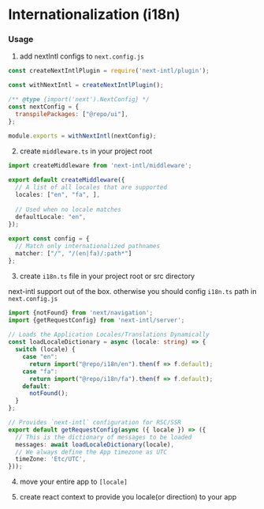 # Internationalization (i18n)

### Usage

1. add nextIntl configs to `next.config.js`

```javascript
const createNextIntlPlugin = require('next-intl/plugin');

const withNextIntl = createNextIntlPlugin();

/** @type {import('next').NextConfig} */
const nextConfig = {
  transpilePackages: ["@repo/ui"],
};

module.exports = withNextIntl(nextConfig);
```

2. create `middleware.ts` in your project root

```typescript
import createMiddleware from 'next-intl/middleware';
 
export default createMiddleware({
  // A list of all locales that are supported
  locales: ["en", "fa", ],
 
  // Used when no locale matches
  defaultLocale: "en",
});
 
export const config = {
  // Match only internationalized pathnames
  matcher: ["/", "/(en|fa)/:path*"]
};
```

3. create `i18n.ts` file in your project root or src directory

next-intl support out of the box. otherwise you should config `i18n.ts` path in `next.config.js`

```typescript
import {notFound} from 'next/navigation';
import {getRequestConfig} from 'next-intl/server';
 
// Loads the Application Locales/Translations Dynamically
const loadLocaleDictionary = async (locale: string) => {
  switch (locale) {
    case "en":
      return import("@repo/i18n/en").then(f => f.default);
    case "fa":
      return import("@repo/i18n/fa").then(f => f.default);
    default:
      notFound();
  }
};

// Provides `next-intl` configuration for RSC/SSR
export default getRequestConfig(async ({ locale }) => ({
  // This is the dictionary of messages to be loaded
  messages: await loadLocaleDictionary(locale),
  // We always define the App timezone as UTC
  timeZone: 'Etc/UTC',
}));
```

4. move your entire app to `[locale]`

5. create react context to provide you locale(or direction) to your app
